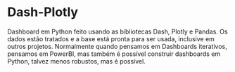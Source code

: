 # Dash-Plotly
Dashboard em Python feito usando as bibliotecas Dash, Plotly e Pandas. Os dados estão tratados e a base está pronta para ser usada,
inclusive em outros projetos. Normalmente quando pensamos em Dashboards iterativos, pensamos em PowerBI, mas também é possível construir dashboards em Python,
talvez menos robustos, mas é possível.
